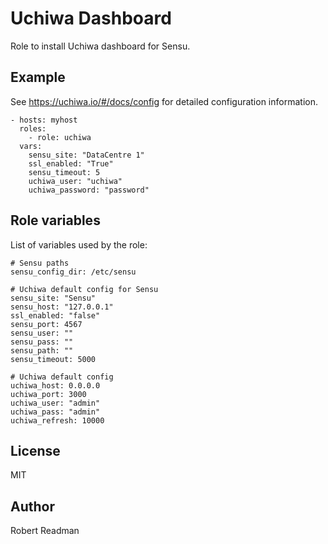 Uchiwa Dashboard
=======

Role to install Uchiwa dashboard for Sensu.

Example
-------
See https://uchiwa.io/#/docs/config for detailed configuration information.

```
- hosts: myhost
  roles:
    - role: uchiwa
  vars:
    sensu_site: "DataCentre 1"
    ssl_enabled: "True"
    sensu_timeout: 5
    uchiwa_user: "uchiwa"
    uchiwa_password: "password"
```

Role variables
--------------

List of variables used by the role:

```
# Sensu paths
sensu_config_dir: /etc/sensu

# Uchiwa default config for Sensu
sensu_site: "Sensu"
sensu_host: "127.0.0.1"
ssl_enabled: "false"
sensu_port: 4567
sensu_user: ""
sensu_pass: ""
sensu_path: ""
sensu_timeout: 5000

# Uchiwa default config
uchiwa_host: 0.0.0.0
uchiwa_port: 3000
uchiwa_user: "admin"
uchiwa_pass: "admin"
uchiwa_refresh: 10000
```

License
-------

MIT


Author
------

Robert Readman
